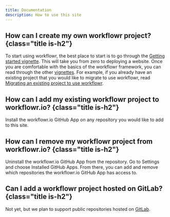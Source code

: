 ```yaml
---
title: Documentation
description: How to use this site
---
```


## How can I create my own workflowr project? {class="title is-h2"}

To start using workflowr, the best place to start is to go through the [Getting
started vignette][getting-started]. This will take you from zero to deploying a
website. Once you are comfortable with the basics of the workflowr framework,
you can read through the other [vignettes][]. For example, if you already have
an existing project that you would like to migrate to use workflowr, read
[Migrating an existing project to use workflowr][migrating].

[getting-started]: https://jdblischak.github.io/workflowr/articles/wflow-01-getting-started.html
[vignettes]: https://jdblischak.github.io/workflowr/articles/index.html
[migrating]: https://jdblischak.github.io/workflowr/articles/wflow-03-migrating.html

## How can I add my existing workflowr project to workflowr.io? {class="title is-h2"}

Install the workflowr.io GitHub App on any repository you would like to add to this site.

## How can I remove my workflowr project from workflowr.io? {class="title is-h2"}

Uninstall the workflowr.io GitHub App from the repository. Go to Settings and
choose Installed GitHub Apps. From there, you can add and remove which
repositories the workflowr.io GitHub App has access to.

## Can I add a workflowr project hosted on GitLab? {class="title is-h2"}

Not yet, but we plan to support public repositories hosted on [GitLab][].

[GitLab]: https://about.gitlab.com/
